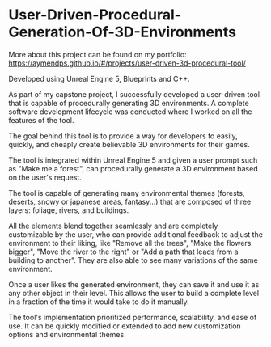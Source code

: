 # User-Driven-Procedural-Generation-Of-3D-Environments
More about this project can be found on my portfolio: https://aymendps.github.io/#/projects/user-driven-3d-procedural-tool/

Developed using Unreal Engine 5, Blueprints and C++.

As part of my capstone project, I successfully developed a user-driven tool that is capable of procedurally generating 3D environments. A complete software development lifecycle was conducted where I worked on all the features of the tool.
          
The goal behind this tool is to provide a way for developers to easily, quickly, and cheaply create believable 3D environments for their games.

The tool is integrated within Unreal Engine 5 and given a user prompt such as "Make me a forest", can procedurally generate a 3D environment based on the user's request.
          
The tool is capable of generating many environmental themes (forests, deserts, snowy or japanese areas, fantasy...) that are composed of three layers: foliage, rivers, and buildings. 
          
All the elements blend together seamlessly and are completely customizable by the user, who can provide additional feedback to adjust the environment to their liking, like "Remove all the trees", "Make the flowers bigger", "Move the river to the right" or "Add a path that leads from a building to another". They are also able to see many variations of the same environment.
          
Once a user likes the generated environment, they can save it and use it as any other object in their level. This allows the user to build a complete level in a fraction of the time it would take to do it manually.
          
The tool's implementation prioritized performance, scalability, and ease of use. It can be quickly modified or extended to add new customization options and environmental themes.
